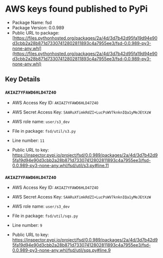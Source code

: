 # AWS keys found published to PyPi

* Package Name: fsd
* Package Version: 0.0.989
* Public URL to package: [https://files.pythonhosted.org/packages/2a/4d/3d7b42d95fa19d94e90d3cbb2a28b871d73307412802811893c4a7955ee3/fsd-0.0.989-py3-none-any.whl](https://files.pythonhosted.org/packages/2a/4d/3d7b42d95fa19d94e90d3cbb2a28b871d73307412802811893c4a7955ee3/fsd-0.0.989-py3-none-any.whl)

## Key Details

### `AKIAZ7YFAWD6HLD47Z4O`

* AWS Access Key ID: `AKIAZ7YFAWD6HLD47Z4O`
* AWS Secret Access Key: `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` 
* AWS role name: `user/s3_dev`
* File in package: `fsd/util/s3.py`
* Line number: `11`

* Public URL to key: https://inspector.pypi.io/project/fsd/0.0.989/packages/2a/4d/3d7b42d95fa19d94e90d3cbb2a28b871d73307412802811893c4a7955ee3/fsd-0.0.989-py3-none-any.whl/fsd/util/s3.py#line.11



### `AKIAZ7YFAWD6HLD47Z4O`

* AWS Access Key ID: `AKIAZ7YFAWD6HLD47Z4O`
* AWS Secret Access Key: `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` 
* AWS role name: `user/s3_dev`
* File in package: `fsd/util/sqs.py`
* Line number: `9`

* Public URL to key: https://inspector.pypi.io/project/fsd/0.0.989/packages/2a/4d/3d7b42d95fa19d94e90d3cbb2a28b871d73307412802811893c4a7955ee3/fsd-0.0.989-py3-none-any.whl/fsd/util/sqs.py#line.9



